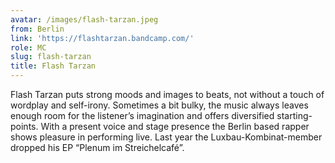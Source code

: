 ```yaml
---
avatar: /images/flash-tarzan.jpeg
from: Berlin
link: 'https://flashtarzan.bandcamp.com/'
role: MC
slug: flash-tarzan
title: Flash Tarzan
---
```

Flash Tarzan puts strong moods and images to beats, not without a touch of wordplay and self-irony. Sometimes a bit bulky, the music always leaves enough room for the listener’s imagination and offers diversified starting-points. With a present voice and stage presence the Berlin based rapper shows pleasure in performing live. Last year the Luxbau-Kombinat-member dropped his EP “Plenum im Streichelcafé”.
